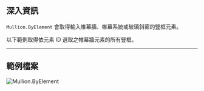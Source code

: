 ## 深入資訊
`Mullion.ByElement` 會取得輸入帷幕牆、帷幕系統或玻璃斜窗的豎框元素。

以下範例取得依元素 ID 選取之帷幕牆元素的所有豎框。
___
## 範例檔案

![Mullion.ByElement](./Revit.Elements.Mullion.ByElement_img.jpg)
